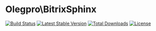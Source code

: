 # Olegpro\\BitrixSphinx

[![Build Status](https://travis-ci.org/olegpro/bitrix-sphinx.svg)](https://travis-ci.org/olegpro/bitrix-sphinx)
[![Latest Stable Version](https://poser.pugx.org/olegpro/bitrix-sphinx/v/stable)](https://packagist.org/packages/olegpro/bitrix-sphinx) 
[![Total Downloads](https://poser.pugx.org/olegpro/bitrix-sphinx/downloads)](https://packagist.org/packages/olegpro/bitrix-sphinx) 
[![License](https://poser.pugx.org/olegpro/bitrix-sphinx/license)](https://packagist.org/packages/olegpro/bitrix-sphinx)